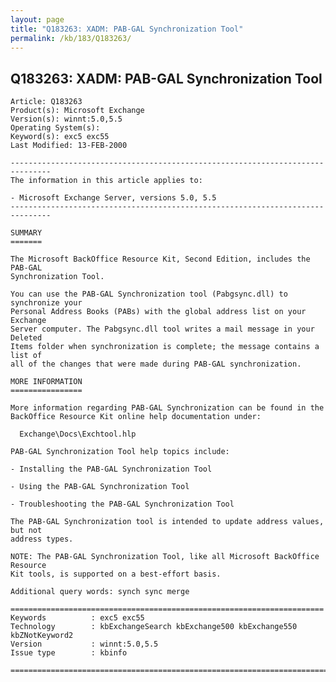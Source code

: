 ```yaml
---
layout: page
title: "Q183263: XADM: PAB-GAL Synchronization Tool"
permalink: /kb/183/Q183263/
---
```


## Q183263: XADM: PAB-GAL Synchronization Tool

	Article: Q183263
	Product(s): Microsoft Exchange
	Version(s): winnt:5.0,5.5
	Operating System(s): 
	Keyword(s): exc5 exc55
	Last Modified: 13-FEB-2000
	
	-------------------------------------------------------------------------------
	The information in this article applies to:
	
	- Microsoft Exchange Server, versions 5.0, 5.5 
	-------------------------------------------------------------------------------
	
	SUMMARY
	=======
	
	The Microsoft BackOffice Resource Kit, Second Edition, includes the PAB-GAL
	Synchronization Tool.
	
	You can use the PAB-GAL Synchronization tool (Pabgsync.dll) to synchronize your
	Personal Address Books (PABs) with the global address list on your Exchange
	Server computer. The Pabgsync.dll tool writes a mail message in your Deleted
	Items folder when synchronization is complete; the message contains a list of
	all of the changes that were made during PAB-GAL synchronization.
	
	MORE INFORMATION
	================
	
	More information regarding PAB-GAL Synchronization can be found in the
	BackOffice Resource Kit online help documentation under:
	
	  Exchange\Docs\Exchtool.hlp
	
	PAB-GAL Synchronization Tool help topics include:
	
	- Installing the PAB-GAL Synchronization Tool
	
	- Using the PAB-GAL Synchronization Tool
	
	- Troubleshooting the PAB-GAL Synchronization Tool
	
	The PAB-GAL Synchronization tool is intended to update address values, but not
	address types.
	
	NOTE: The PAB-GAL Synchronization Tool, like all Microsoft BackOffice Resource
	Kit tools, is supported on a best-effort basis.
	
	Additional query words: synch sync merge
	
	======================================================================
	Keywords          : exc5 exc55 
	Technology        : kbExchangeSearch kbExchange500 kbExchange550 kbZNotKeyword2
	Version           : winnt:5.0,5.5
	Issue type        : kbinfo
	
	=============================================================================
	
